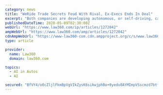 ```yaml
---
category: news
title: "WeRide Trade Secrets Feud With Rival, Ex-Execs Ends In Deal"
excerpt: "Both companies are developing autonomous, or self-driving, cars for the Chinese market ... According to WeRide, Wang was pushed out as CEO in January 2018 after his former employer, the Chinese internet company Baidu, sued him, alleging that he failed to return a laptop belonging to Baidu, stole Baidu's trade secrets and poached Baidu's ..."
publishedDateTime: 2020-05-09T02:30:00Z
webUrl: "https://www.law360.com/ip/articles/1272042"
ampWebUrl: "https://www.law360.com/amp/articles/1272042"
cdnAmpWebUrl: "https://www-law360-com.cdn.ampproject.org/c/s/www.law360.com/amp/articles/1272042"
type: article

provider:
  name: Law360
  domain: law360.com

topics:
  - AI in Autos
  - AI

secured: "BfVY4/o0cZljlFkmBpVgVIkZysK6sikwjphBo+0yedv8AYMImpVSscmzd7btflj9A+2j3UPUEea7Tb9oy00kEowvJKv/I02UI5MSMCCwqouEIbb2KMOHCdHHVJ438H6/9b9Hp56rEoTmItqYpBn1E1rWQk1JKFlSgmm7IPxvcGbB927zIsGKmoFcKuGKB5KeQOgDUjIy5ktNf6VSzSuABC1bH0EFs8InFMRCEqZrFcnteedKj/EJSp1+BPmFMgtZsaEwqVaFGeuqOubpUUaw7dKztdLC9mOTPPGIsVoU5OyBU2fvk3hdPE8DENWpFGev;H1TFRjwZ9Z/CZcEQ0UNDPw=="
---
```


